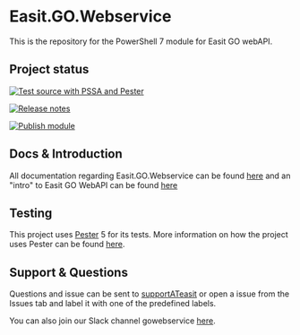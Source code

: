 # Easit.GO.Webservice

This is the repository for the PowerShell 7 module for Easit GO webAPI.

## Project status

[![Test source with PSSA and Pester](https://github.com/easitab/Easit.GO.Webservice/actions/workflows/source-run-pssa-and-pester.yml/badge.svg)](https://github.com/easitab/Easit.GO.Webservice/actions/workflows/source-run-pssa-and-pester.yml)

[![Release notes](https://github.com/easitab/Easit.GO.Webservice/actions/workflows/release-drafter.yml/badge.svg)](https://github.com/easitab/Easit.GO.Webservice/actions/workflows/release-drafter.yml)

[![Publish module](https://github.com/easitab/Easit.GO.Webservice/actions/workflows/release.yml/badge.svg)](https://github.com/easitab/Easit.GO.Webservice/actions/workflows/release.yml)

## Docs & Introduction

All documentation regarding Easit.GO.Webservice can be found [here](https://docs.easitgo.com/techspace/psmodules/intro/) and an "intro" to Easit GO WebAPI can be found [here](https://docs.easitgo.com/techspace/easitgo/webapi/v1/intro/)

## Testing

This project uses [Pester](https://pester.dev/) 5 for its tests. More information on how the project uses Pester can be found [here](tests/README.md).

## Support & Questions

Questions and issue can be sent to [supportATeasit](mailto:support@easit.com) or open a issue from the Issues tab and label it with one of the predefined labels.

You can also join our Slack channel gowebservice [here](https://join.slack.com/t/easit-powershell/shared_invite/zt-smxca3na-0CqUMNpOP2W8DoCiMU0MgQ).
